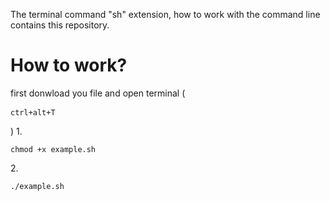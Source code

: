 The terminal command "sh" extension, how to work with the command line contains this repository.


<h1>How to work?</h1>
first donwload you file and open terminal (<pre><code>ctrl+alt+T</code> </pre>) 
1.<pre><code>chmod +x example.sh</code></pre>
2.<pre><code>./example.sh</code></pre>